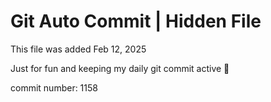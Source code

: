 # Git Auto Commit | Hidden File

This file was added Feb 12, 2025

Just for fun and keeping my daily git commit active 🤪

commit number: 1158
